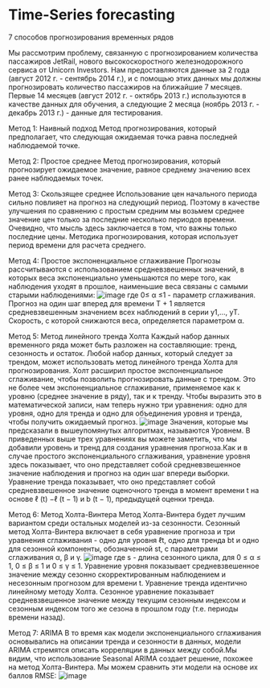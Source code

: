 # Time-Series forecasting
7 способов прогнозирования временных рядов

  Мы рассмотрим проблему, связанную с прогнозированием количества пассажиров JetRail, нового высокоскоростного железнодорожного сервиса от Unicorn Investors. Нам предоставляются данные за 2 года (август 2012 г. - сентябрь 2014 г.), и с помощью этих данных мы должны прогнозировать количество пассажиров на ближайшие 7 месяцев.
  Первые 14 месяцев (август 2012 г. - октябрь 2013 г.) используются в качестве данных для обучения, а следующие 2 месяца (ноябрь 2013 г. - декабрь 2013 г.) - данные для тестирования.

  Метод 1: Наивный подход
Метод прогнозирования, который предполагает, что следующая ожидаемая точка равна последней наблюдаемой точке.
  
  Метод 2: Простое среднее
Метод прогнозирования, который прогнозирует ожидаемое значение, равное среднему значению всех ранее наблюдаемых точек.
  
  Метод 3: Скользящее среднее
Использование цен начального периода сильно повлияет на прогноз на следующий период. Поэтому в качестве улучшения по сравнению с простым средним мы возьмем среднее значение цен только за последние несколько периодов времени. Очевидно, что мысль здесь заключается в том, что важны только последние цены. Методика прогнозирования, которая использует период времени для расчета среднего.
  
  Метод 4: Простое экспоненциальное сглаживание
Прогнозы рассчитываются с использованием средневзвешенных значений, в которых веса экспоненциально уменьшаются по мере того, как наблюдения уходят в прошлое, наименьшие веса связаны с самыми старыми наблюдениями:
![image](https://user-images.githubusercontent.com/55200466/145033813-90b79c01-3810-4363-9bbd-333f89cd3ddd.png)
где 0≤ α ≤1 - параметр сглаживания. Прогноз на один шаг вперед для времени T + 1 является средневзвешенным значением всех наблюдений в серии y1,…, yT. Скорость, с которой снижаются веса, определяется параметром α.
  
  Метод 5: Метод линейного тренда Холта
Каждый набор данных временного ряда может быть разложен на составляющие: тренд, сезонность и остаток. Любой набор данных, который следует за трендом, может использовать метод линейного тренда Холта для прогнозирования.
Холт расширил простое экспоненциальное сглаживание, чтобы позволить прогнозировать данные с трендом. Это не более чем экспоненциальное сглаживание, применяемое как к уровню (среднее значение в ряду), так и к тренду. Чтобы выразить это в математической записи, нам теперь нужно три уравнения: одно для уровня, одно для тренда и одно для объединения уровня и тренда, чтобы получить ожидаемый прогноз.
![image](https://user-images.githubusercontent.com/55200466/145034208-7006efd3-efea-4691-b1f1-1c9e9a21899c.png)
Значения, которые мы предсказали в вышеупомянутых алгоритмах, называются Уровнем. В приведенных выше трех уравнениях вы можете заметить, что мы добавили уровень и тренд для создания уравнения прогноза.Как и в случае простого экспоненциального сглаживания, уравнение уровня здесь показывает, что оно представляет собой средневзвешенное значение наблюдения и прогноз на один шаг впереди выборки. Уравнение тренда показывает, что оно представляет собой средневзвешенное значение оценочного тренда в момент времени t на основе ℓ (t) −ℓ (t − 1) и b (t − 1), предыдущей оценки тренда.
  
  Метод 6: Метод Холта-Винтера
Метод Холта-Винтера будет лучшим вариантом среди остальных моделей из-за сезонности. Сезонный метод Холта-Винтера включает в себя уравнение прогноза и три уравнения сглаживания - одно для уровня ℓt, одно для тренда bt и одно для сезонной компоненты, обозначенной st, с параметрами сглаживания α, β и γ.
![image](https://user-images.githubusercontent.com/55200466/145034536-9e2adb6b-2e67-48da-bc75-4fd2c429bb0e.png)
где s - длина сезонного цикла, для 0 ≤ α ≤ 1, 0 ≤ β ≤ 1 и 0 ≤ γ ≤ 1.
Уравнение уровня показывает средневзвешенное значение между сезонно скорректированным наблюдением и несезонным прогнозом для времени t. Уравнение тренда идентично линейному методу Холта. Сезонное уравнение показывает средневзвешенное значение между текущим сезонным индексом и сезонным индексом того же сезона в прошлом году (т.е. периоды времени назад).
  
  Метод 7: ARIMA
В то время как модели экспоненциального сглаживания основывались на описании тренда и сезонности в данных, модели ARIMA стремятся описать корреляции в данных между собой.Мы видим, что использование Seasonal ARIMA создает решение, похожее на метод Холта-Винтера.
  Мы можем сравнить эти модели на основе их баллов RMSE:
  ![image](https://user-images.githubusercontent.com/55200466/145034832-13ce42a9-6fee-4931-ba5a-9a4840e2881c.png)
